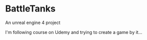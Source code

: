 # BattleTanks
An unreal engine 4 project

I'm following course on Udemy and trying to create a game by it...
